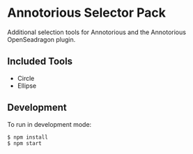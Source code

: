 # Annotorious Selector Pack

Additional selection tools for Annotorious and the Annotorious OpenSeadragon plugin.

## Included Tools

- Circle
- Ellipse


## Development

To run in development mode:

```sh
$ npm install
$ npm start
```
